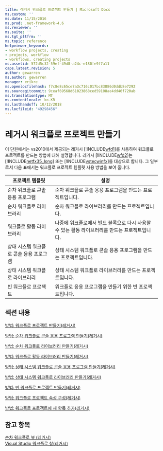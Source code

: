 ```yaml
---
title: 레거시 워크플로 프로젝트 만들기 | Microsoft Docs
ms.custom: ''
ms.date: 11/15/2016
ms.prod: .net-framework-4.6
ms.reviewer: ''
ms.suite: ''
ms.tgt_pltfrm: ''
ms.topic: reference
helpviewer_keywords:
- workflow projects, creating
- projects, workflow
- workflows, creating projects
ms.assetid: 572d5c32-59ef-49d8-a24c-e180fe9f7a11
caps.latest.revision: 5
author: gewarren
ms.author: gewarren
manager: erikre
ms.openlocfilehash: f7c8e8c65ce7a3c716c017bc83886d0ddb8e7292
ms.sourcegitcommit: 9ceaf69568d61023868ced59108ae4dd46f720ab
ms.translationtype: MT
ms.contentlocale: ko-KR
ms.lasthandoff: 10/12/2018
ms.locfileid: "49298456"
---
```

# <a name="creating-legacy-workflow-projects"></a>레거시 워크플로 프로젝트 만들기
이 단원에서는 vs2010에서 제공되는 레거시 [!INCLUDE[wfd1](../includes/wfd1-md.md)]를 사용하여 워크플로 프로젝트를 만드는 방법에 대해 설명합니다. 레거시 [!INCLUDE[wfd2](../includes/wfd2-md.md)]는 [!INCLUDE[netfx35_long](../includes/netfx35-long-md.md)] 또는 [!INCLUDE[vstecwinfx](../includes/vstecwinfx-md.md)]를 대상으로 합니다. 그 일부로서 다음 표에서는 워크플로 프로젝트 템플릿 사용 방법을 보여 줍니다.  
  
|프로젝트 템플릿|설명|  
|----------------------|-----------------|  
|순차 워크플로 콘솔 응용 프로그램|순차 워크플로 콘솔 응용 프로그램을 만드는 프로젝트입니다.|  
|순차 워크플로 라이브러리|순차 워크플로 라이브러리를 만드는 프로젝트입니다.|  
|워크플로 활동 라이브러리|나중에 워크플로에서 빌드 블록으로 다시 사용할 수 있는 활동 라이브러리를 만드는 프로젝트입니다.|  
|상태 시스템 워크플로 콘솔 응용 프로그램|상태 시스템 워크플로 콘솔 응용 프로그램을 만드는 프로젝트입니다.|  
|상태 시스템 워크플로 라이브러리|상태 시스템 워크플로 라이브러리를 만드는 프로젝트입니다.|  
|빈 워크플로 프로젝트|워크플로 응용 프로그램을 만들기 위한 빈 프로젝트입니다.|  
  
## <a name="in-this-section"></a>섹션 내용  
 [방법: 워크플로 프로젝트 만들기(레거시)](../workflow-designer/how-to-create-workflow-projects-legacy.md)  
  
 [방법: 순차 워크플로 콘솔 응용 프로그램 만들기(레거시)](../workflow-designer/how-to-create-sequential-workflow-console-applications-legacy.md)  
  
 [방법: 순차 워크플로 라이브러리 만들기(레거시)](../workflow-designer/how-to-create-a-sequential-workflow-library-legacy.md)  
  
 [방법: 워크플로 활동 라이브러리 만들기(레거시)](../workflow-designer/how-to-create-a-workflow-activity-library-legacy.md)  
  
 [방법: 상태 시스템 워크플로 콘솔 응용 프로그램 만들기(레거시)](../workflow-designer/how-to-create-state-machine-workflow-console-applications-legacy.md)  
  
 [방법: 상태 시스템 워크플로 라이브러리 만들기(레거시)](../workflow-designer/how-to-create-a-state-machine-workflow-library-legacy.md)  
  
 [방법: 빈 워크플로 프로젝트 만들기(레거시)](../workflow-designer/how-to-create-an-empty-workflow-project-legacy.md)  
  
 [방법: 워크플로 프로젝트 속성 구성(레거시)](../workflow-designer/how-to-configure-workflow-project-properties-legacy.md)  
  
 [방법: 워크플로 프로젝트에 새 항목 추가(레거시)](../workflow-designer/how-to-add-a-new-item-to-a-workflow-project-legacy.md)  
  
## <a name="see-also"></a>참고 항목  
 [순차 워크플로 뷰 (레거시)](../workflow-designer/sequential-workflow-views-legacy.md)   
 [Visual Studio 워크플로 창(레거시)](../workflow-designer/visual-studio-workflow-windows-legacy.md)
